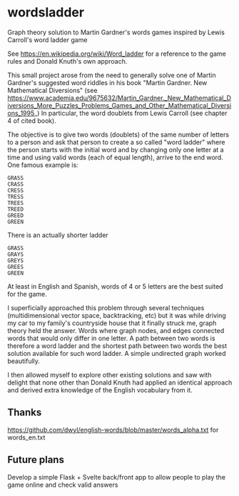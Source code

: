 # wordsladder
Graph theory solution to Martin Gardner's words games inspired by Lewis Carroll's word ladder game

See https://en.wikipedia.org/wiki/Word_ladder for a reference to the game rules and Donald Knuth's own approach.

This small project arose from the need to generally solve one of Martin Gardner's suggested word riddles in his book "Martin Gardner. New Mathematical Diversions" (see https://www.academia.edu/9675632/Martin_Gardner._New_Mathematical_Diversions_More_Puzzles_Problems_Games_and_Other_Mathematical_Diversions_1995_) In particular, the word doublets from Lewis Carroll (see chapter 4 of cited book).

The objective is to give two words (doublets) of the same number of letters to a person and ask that person to create a so called "word ladder" where the person starts with the initial word and by changing only one letter at a time and using valid words (each of equal length), arrive to the end word. One famous example is:

```
GRASS
CRASS
CRESS
TRESS
TREES
TREED
GREED
GREEN
```

There is an actually shorter ladder

```
GRASS
GRAYS
GREYS
GREES
GREEN
```

At least in English and Spanish, words of 4 or 5 letters are the best suited for the game.

I superficially approached this problem through several techniques (multidimensional vector space, backtracking, etc) but it was while driving my car to my family's countryside house that it finally struck me, graph theory held the answer. Words where graph nodes, and edges connected words that would only differ in one letter. A path between two words is therefore a word ladder and the shortest path between two words the best solution available for such word ladder. A simple undirected graph worked beautifully.

I then allowed myself to explore other existing solutions and saw with delight that none other than Donald Knuth had applied an identical approach and derived extra knowledge of the English vocabulary from it.

## Thanks

https://github.com/dwyl/english-words/blob/master/words_alpha.txt for words_en.txt

## Future plans

Develop a simple Flask + Svelte back/front app to allow people to play the game online and check valid answers
